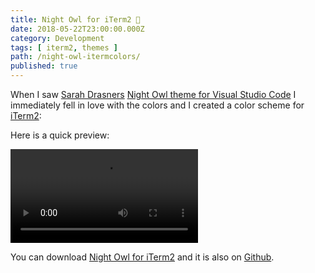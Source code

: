 ```yaml
---
title: Night Owl for iTerm2 🌃
date: 2018-05-22T23:00:00.000Z
category: Development
tags: [ iterm2, themes ]
path: /night-owl-itermcolors/
published: true
---
```


When I saw [Sarah Drasners](https://twitter.com/sarah_edo) [Night Owl theme for Visual Studio Code](https://github.com/sdras/night-owl-vscode-theme) I immediately fell in love with the colors and I created a color scheme for [iTerm2](https://www.iterm2.com/):

Here is a quick preview:

<video src="https://files.florian.ec/night-owl-itermcolors.mp4" autoplay loop></video>

You can download [Night Owl for iTerm2](https://files.florian.ec/night-owl.itermcolors) and it is also on [Github](https://github.com/florianeckerstorfer/night-owl-itermcolors).
